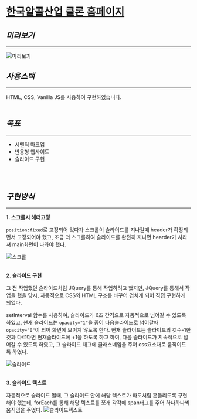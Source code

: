 # [한국알콜산업 클론 홈페이지](https://zhemdbs.github.io/KAI/)


## *미리보기*
____________
![미리보기](https://user-images.githubusercontent.com/85764721/127954810-5b624f1d-3c9c-432c-8e97-3dc874326d3a.gif)


## *사용스택*
_____
HTML, CSS, Vanilla JS를 사용하여 구현하였습니다.
<br/>
<br/>

## *목표*
_____
* 시멘틱 마크업
* 반응형 웹사이트
* 슬라이드 구현
<br/>
<br/>

## *구현방식*
_____
**1. 스크롤시 헤더고정**

`position:fixed`로 고정되어 있다가 스크롤이 슬라이드를 지나갈때 header가 확장되면서 고정되어야 했고, 조금 더 스크롤하여 슬라이드를 완전히 지나면 hearder가 사라져 main화면이 나와야 했다.

![스크롤](https://user-images.githubusercontent.com/85764721/127947082-0272f799-4310-4c3f-b620-954791c206bf.PNG)
<br/>
<br/>

**2. 슬라이드 구현**

그 전 작업했던 슬라이드처럼 JQuery를 통해 작업하려고 했지만, JQuery를 통해서 작업을 했을 당시, 자동적으로 CSS와 HTML 구조를 바꾸어 겹치게 되어 직접 구현하게 되었다.

setInterval 함수를 사용하여, 슬라이드가 6초 간격으로 자동적으로 넘어갈 수 있도록 하였고, 현재 슬라이드는 `opacity="1"`을 줌어 다음슬라이드로 넘어갈때 `opacity="0"`이 되어 화면에 보이지 않도록 한다. 현재 슬라이드는 슬라이드의 갯수-1한 것과 다르다면 현재슬라이드에 +1을 하도록 하고 하여, 다음 슬라이드가 지속적으로 넘어갈 수 있도록 하였고, 그 슬라이드 태그에 클래스네임을 주어 css요소대로 움직이도록 하였다.

![슬라이드](https://user-images.githubusercontent.com/85764721/127948400-69d3ee42-3d11-4f1b-b369-14dab66104bd.PNG)
<br/>
<br/>


**3. 슬라이드 텍스트**

자동적으로 슬라이드 될때, 그 슬라이드 안에 해당 텍스트가 파도처럼 흔들리도록 구현해야 했는데, forEach를 통해 해당 텍스트를 쪼개 각각에 span태그를 주어 하나하나씩 움직임을 주었다.
![슬라이드텍스트](https://user-images.githubusercontent.com/85764721/127947125-d599a179-6037-4925-b601-415c2c99edb1.PNG)


